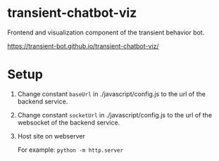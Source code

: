 # transient-chatbot-viz
Frontend and visualization component of the transient behavior bot.

https://transient-bot.github.io/transient-chatbot-viz/

# Setup
1. Change constant ```baseUrl``` in ./javascript/config.js to the url of the backend service.
2. Change constant ```socketUrl``` in ./javascript/config.js to the url of the websocket of the backend service.
3. Host site on webserver
    
    For example: ```python -m http.server```
